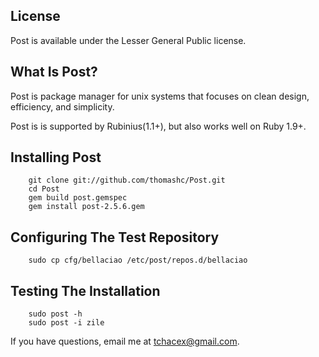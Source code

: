 ## License

Post is available under the Lesser General Public license.

## What Is Post?

Post is package manager for unix systems that focuses on clean design, efficiency, and simplicity.

Post is is supported by Rubinius(1.1+), but also works well on Ruby 1.9+.

## Installing Post

        git clone git://github.com/thomashc/Post.git
        cd Post
        gem build post.gemspec
        gem install post-2.5.6.gem

## Configuring The Test Repository

        sudo cp cfg/bellaciao /etc/post/repos.d/bellaciao

## Testing The Installation

        sudo post -h
        sudo post -i zile

If you have questions, email me at <tchacex@gmail.com>.
